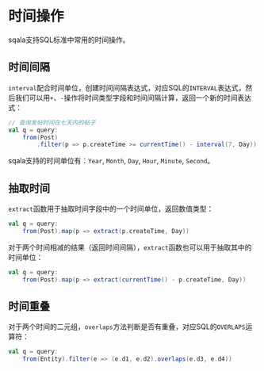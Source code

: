 # 时间操作

sqala支持SQL标准中常用的时间操作。

## 时间间隔

`interval`配合时间单位，创建时间间隔表达式，对应SQL的`INTERVAL`表达式，然后我们可以用`+`、`-`操作将时间类型字段和时间间隔计算，返回一个新的时间表达式：

```scala
// 查询发帖时间在七天内的帖子
val q = query:
    from(Post)
        .filter(p => p.createTime >= currentTime() - interval(7, Day))
```

sqala支持的时间单位有：`Year`, `Month`, `Day`, `Hour`, `Minute`, `Second`。

## 抽取时间

`extract`函数用于抽取时间字段中的一个时间单位，返回数值类型：

```scala
val q = query:
    from(Post).map(p => extract(p.createTime, Day))
```

对于两个时间相减的结果（返回时间间隔），`extract`函数也可以用于抽取其中的时间单位：

```scala
val q = query:
    from(Post).map(p => extract(currentTime() - p.createTime, Day))
```

## 时间重叠

对于两个时间的二元组，`overlaps`方法判断是否有重叠，对应SQL的`OVERLAPS`运算符：

```scala
val q = query:
    from(Entity).filter(e => (e.d1, e.d2).overlaps(e.d3, e.d4))
```